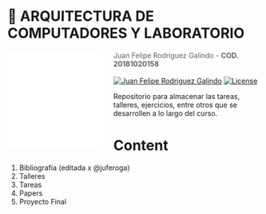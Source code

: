 # 👻  **ARQUITECTURA DE COMPUTADORES Y LABORATORIO**

<img src="https://raw.githubusercontent.com/Juferoga/arquitectura/main/assets/Escudo_UD_H.svg" align="left" width="192px" height="192px"/>
<img align="left" width="0" height="192px" hspace="10"/>

> Juan Felipe Rodríguez Galindo  - **COD. 20181020158**
<br></br>
[![Juan Felipe Rodriguez Galindo](https://img.shields.io/badge/Juferoga-github-br?style=flat-square)](https://gitlab.com/Juferoga)
[![License](https://img.shields.io/badge/License-GPL_V.3-blue?style=flat-square)](https://www.gnu.org/licenses/gpl-3.0.html)


Repositorio para almacenar las tareas, talleres, ejercicios, entre otros que se desarrollen a lo largo del curso.


# Content

1. Bibliografía (editada x @juferoga)
2. Talleres
3. Tareas
4. Papers
5. Proyecto Final
